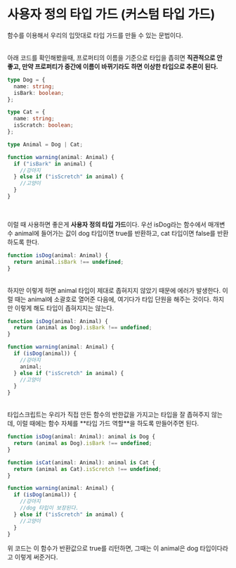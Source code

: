 # 사용자 정의 타입 가드 (커스텀 타입 가드)

함수를 이용해서 우리의 입맛대로 타입 가드를 만들 수 있는 문법이다.  
<br>

아래 코드를 확인해봤을때, 프로퍼티의 이름을 기준으로 타입을 좁히면 **직관적으로 안 좋고, 만약 프로퍼티가 중간에 이름이 바뀌기라도 하면 이상한 타입으로 추론이 된다.**

```ts
type Dog = {
  name: string;
  isBark: boolean;
};

type Cat = {
  name: string;
  isScratch: boolean;
};

type Animal = Dog | Cat;

function warning(animal: Animal) {
  if ("isBark" in animal) {
    //강아지
  } else if ("isScretch" in animal) {
    //고양이
  }
}
```

<br>

이럴 때 사용하면 좋은게 **사용자 정의 타입 가드**이다. 우선 isDog라는 함수에서 매개변수 animal에 들어가는 값이 dog 타입이면 true를 반환하고, cat 타입이면 false를 반환하도록 한다.

```ts
function isDog(animal: Animal) {
  return animal.isBark !== undefined;
}
```

<br>
하지만 이렇게 하면 animal 타입이 제대로 좁혀지지 않았기 때문에 에러가 발생한다.  
이럴 때는 animal에 소괄호로 열어준 다음에, 여기다가 타입 단원을 해주는 것이다.
하지만 이렇게 해도 타입이 좁혀지지는 않는다.

```ts
function isDog(animal: Animal) {
  return (animal as Dog).isBark !== undefined;
}

function warning(animal: Animal) {
  if (isDog(animal)) {
    //강아지
    animal;
  } else if ("isScretch" in animal) {
    //고양이
  }
}
```

<br>
타입스크립트는 우리가 직접 만든 함수의 반한값을 가지고는 타입을 잘 좁혀주지 않는데, 이럴 때에는 함수 자체를 **타입 가드 역할**을 하도록 만들어주면 된다.

```ts
function isDog(animal: Animal): animal is Dog {
  return (animal as Dog).isBark !== undefined;
}

function isCat(animal: Animal): animal is Cat {
  return (animal as Cat).isScretch !== undefined;
}

function warning(animal: Animal) {
  if (isDog(animal)) {
    //강아지
    //dog 타입이 보장된다.
  } else if ("isScretch" in animal) {
    //고양이
  }
}
```

위 코드는 이 함수가 반환값으로 true를 리턴하면, 그때는 이 animal은 dog 타입이다라고 이렇게 써준거다.

<br>

```ts

```
